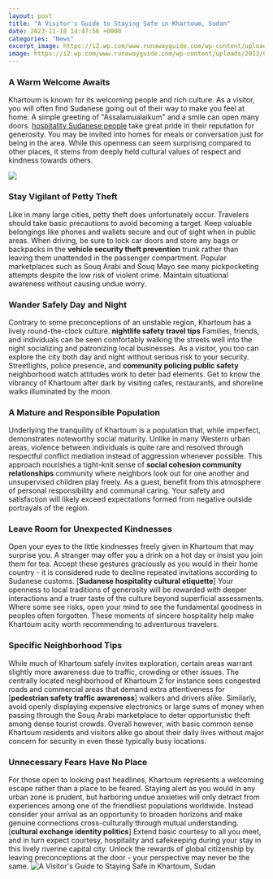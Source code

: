 ```yaml
---
layout: post
title: "A Visitor's Guide to Staying Safe in Khartoum, Sudan"
date: 2023-11-18 14:47:56 +0000
categories: "News"
excerpt_image: https://i2.wp.com/www.runawayguide.com/wp-content/uploads/2013/02/bus-crash-sudan.jpg?resize=640%2C480
image: https://i2.wp.com/www.runawayguide.com/wp-content/uploads/2013/02/bus-crash-sudan.jpg?resize=640%2C480
---
```


### A Warm Welcome Awaits
Khartoum is known for its welcoming people and rich culture. As a visitor, you will often find Sudanese going out of their way to make you feel at home. A simple greeting of "Assalamualaikum" and a smile can open many doors. [hospitality Sudanese people](https://thetopnews.github.io/buying-guide-the-best-reasons-to-get-a-nintendo-switch-in-2022/) take great pride in their reputation for generosity. You may be invited into homes for meals or conversation just for being in the area. While this openness can seem surprising compared to other places, it stems from deeply held cultural values of respect and kindness towards others.

![](https://media.worldnomads.com/travel-safety/sudan/khartoum-sudan-gettyimages-1145399314.jpg)
### Stay Vigilant of Petty Theft
Like in many large cities, petty theft does unfortunately occur. Travelers should take basic precautions to avoid becoming a target. Keep valuable belongings like phones and wallets secure and out of sight when in public areas. When driving, be sure to lock car doors and store any bags or backpacks in the **vehicle security theft prevention** trunk rather than leaving them unattended in the passenger compartment. Popular marketplaces such as Souq Arabi and Souq Mayo see many pickpocketing attempts despite the low risk of violent crime. Maintain situational awareness without causing undue worry.
### Wander Safely Day and Night  
Contrary to some preconceptions of an unstable region, Khartoum has a lively round-the-clock culture. **nightlife safety travel tips** Families, friends, and individuals can be seen comfortably walking the streets well into the night socializing and patronizing local businesses. As a visitor, you too can explore the city both day and night without serious risk to your security. Streetlights, police presence, and **community policing public safety** neighborhood watch attitudes work to deter bad elements. Get to know the vibrancy of Khartoum after dark by visiting cafes, restaurants, and shoreline walks illuminated by the moon.
### A Mature and Responsible Population  
Underlying the tranquility of Khartoum is a population that, while imperfect, demonstrates noteworthy social maturity. Unlike in many Western urban areas, violence between individuals is quite rare and resolved through respectful conflict mediation instead of aggression whenever possible. This approach nourishes a tight-knit sense of **social cohesion community relationships** community where neighbors look out for one another and unsupervised children play freely. As a guest, benefit from this atmosphere of personal responsibility and communal caring. Your safety and satisfaction will likely exceed expectations formed from negative outside portrayals of the region.
### Leave Room for Unexpected Kindnesses
Open your eyes to the little kindnesses freely given in Khartoum that may surprise you. A stranger may offer you a drink on a hot day or insist you join them for tea. Accept these gestures graciously as you would in their home country - it is considered rude to decline repeated invitations according to Sudanese customs. [**Sudanese hospitality cultural etiquette**] Your openness to local traditions of generosity will be rewarded with deeper interactions and a truer taste of the culture beyond superficial assessments. Where some see risks, open your mind to see the fundamental goodness in peoples often forgotten. These moments of sincere hospitality help make Khartoum acity worth recommending to adventurous travelers.
### Specific Neighborhood Tips  
While much of Khartoum safely invites exploration, certain areas warrant slightly more awareness due to traffic, crowding or other issues. The centrally located neighborhood of Khartoum 2 for instance sees congested roads and commercial areas that demand extra attentiveness for [**pedestrian safety traffic awareness**] walkers and drivers alike. Similarly, avoid openly displaying expensive electronics or large sums of money when passing through the Souq Arabi marketplace to deter opportunistic theft among dense tourist crowds. Overall however, with basic common sense Khartoum residents and visitors alike go about their daily lives without major concern for security in even these typically busy locations.
### Unnecessary Fears Have No Place  
For those open to looking past headlines, Khartoum represents a welcoming escape rather than a place to be feared. Staying alert as you would in any urban zone is prudent, but harboring undue anxieties will only detract from experiences among one of the friendliest populations worldwide. Instead consider your arrival as an opportunity to broaden horizons and make genuine connections cross-culturally through mutual understanding. [**cultural exchange identity politics**] Extend basic courtesy to all you meet, and in turn expect courtesy, hospitality and safekeeping during your stay in this lively riverine capital city. Unlock the rewards of global citizenship by leaving preconceptions at the door - your perspective may never be the same.
![A Visitor's Guide to Staying Safe in Khartoum, Sudan](https://i2.wp.com/www.runawayguide.com/wp-content/uploads/2013/02/bus-crash-sudan.jpg?resize=640%2C480)
